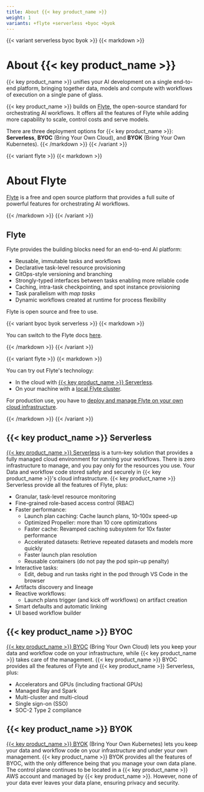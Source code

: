```yaml
---
title: About {{< key product_name >}}
weight: 1
variants: +flyte +serverless +byoc +byok
---
```


{{< variant serverless byoc byok >}}
{{< markdown >}}

# About {{< key product_name >}}

{{< key product_name >}} unifies your AI development on a single end-to-end platform, bringing together data, models and compute with workflows of execution on a single pane of glass.

{{< key product_name >}} builds on [Flyte](http://flyte.org), the open-source standard for orchestrating AI workflows.
It offers all the features of Flyte while adding more capability to scale, control costs and serve models.

There are three deployment options for {{< key product_name >}}: **Serverless**, **BYOC** (Bring Your Own Cloud), and **BYOK** (Bring Your Own Kubernetes).
{{< /markdown >}}
{{< /variant >}}

{{< variant flyte >}}
{{< markdown >}}

# About Flyte

[Flyte](http://docs.union.ai/flyte) is a free and open source platform that provides a full suite of powerful features for orchestrating AI workflows.

{{< /markdown >}}
{{< /variant >}}

## Flyte

Flyte provides the building blocks need for an end-to-end AI platform:

* Reusable, immutable tasks and workflows
* Declarative task-level resource provisioning
* GitOps-style versioning and branching
* Strongly-typed interfaces between tasks enabling more reliable code
* Caching, intra-task checkpointing, and spot instance provisioning
* Task parallelism with *map tasks*
* Dynamic workflows created at runtime for process flexibility

Flyte is open source and free to use.

{{< variant byoc byok serverless >}}
{{< markdown >}}

You can switch to the Flyte docs [here](/flyte).

{{< /markdown >}}
{{< /variant >}}

{{< variant flyte >}}
{{< markdown >}}

You can try out Flyte's technology:

* In the cloud with [{{< key product_name >}} Serverless](https://signup.union.ai).
* On your machine with a [local Flyte cluster]().

<!-- TODO: add link ^ -->

For production use, you have to [deploy and manage Flyte on your own cloud infrastructure](../deployment/_index.md).

{{< /markdown >}}
{{< /variant >}}

## {{< key product_name >}} Serverless

[{{< key product_name >}} Serverless](https://docs.union.ai/serverless) is a turn-key solution that provides a fully managed cloud environment for running your workflows.
There is zero infrastructure to manage, and you pay only for the resources you use.
Your Data and workflow code stored safely and securely in {{< key product_name >}}'s cloud infrastructure.
{{< key product_name >}} Serverless provide all the features of Flyte, plus:

* Granular, task-level resource monitoring
* Fine-grained role-based access control (RBAC)
* Faster performance:
    * Launch plan caching: Cache launch plans, 10-100x speed-up
    * Optimized Propeller: more than 10 core optimizations
    * Faster cache: Revamped caching subsystem for 10x faster performance
    * Accelerated datasets: Retrieve repeated datasets and models more quickly
    * Faster launch plan resolution
    * Reusable containers (do not pay the pod spin-up penalty)
* Interactive tasks:
    * Edit, debug and run tasks right in the pod through VS Code in the browser
* Artifacts discovery and lineage
* Reactive workflows:
    * Launch plans trigger (and kick off workflows) on artifact creation
* Smart defaults and automatic linking
* UI based workflow builder


## {{< key product_name >}} BYOC

[{{< key product_name >}} BYOC](https://docs.union.ai/byoc) (Bring Your Own Cloud) lets you keep your data and workflow code on your infrastructure, while {{< key product_name >}} takes care of the management.
{{< key product_name >}} BYOC provides all the features of Flyte and {{< key product_name >}} Serverless, plus:

* Accelerators and GPUs (including fractional GPUs)
* Managed Ray and Spark
* Multi-cluster and multi-cloud
* Single sign-on (SSO)
* SOC-2 Type 2 compliance


## {{< key product_name >}} BYOK

[{{< key product_name >}} BYOK](https://docs.union.ai/byok) (Bring Your Own Kubernetes) lets you keep your data and workflow code on your infrastructure and under your own management.
{{< key product_name >}} BYOK provides all the features of BYOC, with the only difference being that you manage your own data plane.
The control plane continues to be located in a {{< key product_name >}} AWS account and managed by {{< key product_name >}}.
However, none of your data ever leaves your data plane, ensuring privacy and security.
